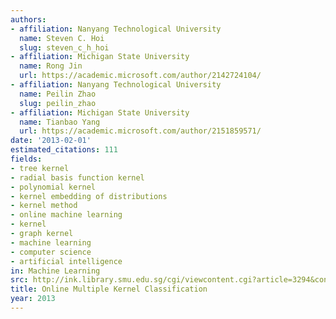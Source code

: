 ```yaml
---
authors:
- affiliation: Nanyang Technological University
  name: Steven C. Hoi
  slug: steven_c_h_hoi
- affiliation: Michigan State University
  name: Rong Jin
  url: https://academic.microsoft.com/author/2142724104/
- affiliation: Nanyang Technological University
  name: Peilin Zhao
  slug: peilin_zhao
- affiliation: Michigan State University
  name: Tianbao Yang
  url: https://academic.microsoft.com/author/2151859571/
date: '2013-02-01'
estimated_citations: 111
fields:
- tree kernel
- radial basis function kernel
- polynomial kernel
- kernel embedding of distributions
- kernel method
- online machine learning
- kernel
- graph kernel
- machine learning
- computer science
- artificial intelligence
in: Machine Learning
src: http://ink.library.smu.edu.sg/cgi/viewcontent.cgi?article=3294&context=sis_research
title: Online Multiple Kernel Classification
year: 2013
---
```

